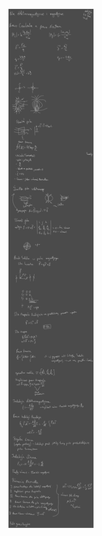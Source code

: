 ![Drawing 2023-04-04 13.11.47.excalidraw](Notatki/Semestr%202/Fizyka%201.1A/Wyk%C5%82ady/Wyk%C5%82ad%206/Drawing%202023-04-04%2013.11.47.excalidraw.svg)